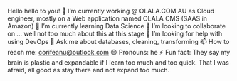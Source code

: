 Hello hello to you!
🔭 I’m currently working @ OLALA.COM.AU as Cloud engineer, mostly on a Web application named OLALA CMS (SAAS in Amazon) 
🌱 I’m currently learning Data Science
👯 I’m looking to collaborate on ... well not too much about this at this stage 
🤔 I’m looking for help with using DevOps
💬 Ask me about databases, cleaning, transforming 
📫 How to reach me: corifeanu@outlook.com
😄 Pronouns: he
⚡ Fun fact: They say my brain is plastic and expandable if I learn too much and too quick. That I was afraid, all good as stay there and not expand too much. 
